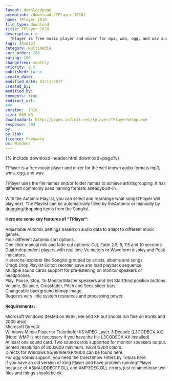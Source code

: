 ```yaml
---
layout: downloadpage
permalink: /downloads/TPlayer-1R10/
name: TPlayer 1R10
file_type: download
title: TPlayer 1R10
description: >-
  TPlayer is free music player and mixer for mp3, wma, ogg, and wav audio files
tags: [Audio]
category: Multimedia
sort_order: 100
rating: 100
changefreq: monthly
priority: 0.5
published: false
create_date: 
modified_date: 03/11/2017
created_by: 
modified_by: 
comments: true
redirect_url: 
### 
version:  1R10
size: 669 KB
downloadurl: http://pages.infinit.net/tplayer/TPlayerSetup.exe
response: 404
by: 
by_link: 
licence: Freeware
os: Windows
---
```


{% include download-header.html download=page%}

<p style="fix-download-text !important">
<p><font size="2"><p>TPlayer is a free music player and mixer for the well known audio formats mp3, wma, ogg, and wav.<br />
<br />
TPlayer uses the file names and/or folder names to achieve artistsgrouping. It has different commonly used naming formats alreadybuilt-in.<br />
<br />
With the Automix Playlist, you can select and rearrange what songsTPlayer will play next. The Playlist can be automatically filled by theAutomix or manually by dragging/dropping items from the Songlist.<br />
<br />
<span><strong>Here are some key features of "TPlayer":</strong></span><br />
<br />
Adjustable Automix Settings based on audio data to adapt to different music genres. <br />
Four different Automix sort options. <br />
One click manual mix and fade out options: Cut, Fade 2.5, 5, 7.5 and 10 seconds.<br />
Dual independent players with real time Vu meters or Waveform display and Peak indicators. <br />
Hierarchal explorer like Songlist grouped by artists, albums and songs. <br />
Drag&amp;.Drop Playlist Editor: reorder, save and load playback sequence. <br />
Multiple sound cards support for pre-listening on monitor speakers or headphones. <br />
Play, Pause, Stop, To Monitor/Master speakers and Set Start/End position buttons. <br />
Volume, Balance, Crossfader, Pitch and Seek slider bars. <br />
Changeable background bitmap image. <br />
Requires very little system resources and processing power.<br />
<br />
<span><strong>Requirements:</strong></span><br />
<br />
Microsoft Windows (tested on 98SE, Me and XP but should run fine on 95/98 and 2000 also) <br />
Microsoft DirectX <br />
Windows Media Player or Fraunhofer IIS MPEG Layer-3 Decode (L3CODECX.AX)<br />
(Note: WMP is not necessary if you have the file L3CODECX.AX installed) <br />
At least one sound card. Two sound cards supported for monitor speakers output. <br />
Screen resolution of 800x600 minimum, 16/24/32bit colors.<br />
DirectX for Windows 95/98/Me/XP/2000 can be found here.<br />
For ogg Vorbis support, you need the DirectShow Filters by Tobias here.<br />
If you have an old version of Xing Player and have problem runningTPlayer because of ASMAUDDECFF.DLL and XMP3DEC.DLL errors, just renamethose two files and things should be ok.</p></p></p>
